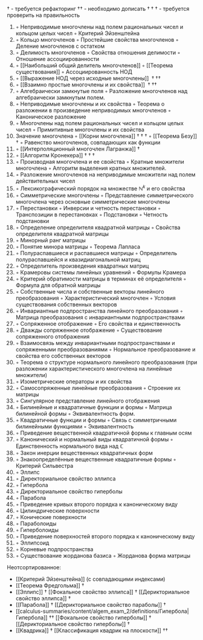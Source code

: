   $\dagger$ - требуется рефакторинг
$\dagger$$\dagger$ - необходимо дописать
$\dagger\dagger\dagger$ - требуется проверить на правильность

1. ◦ Неприводимые многочлены над полем рациональных чисел и кольцом целых чисел
   ◦ Критерий Эйзенштейна
2. ◦ Кольцо многочленов
   ◦ Простейшие свойства многочленов
   ◦ Деление многочленов с остатком
3. ◦ Делимость многочленов
   ◦ Свойства отношения делимости
   ◦ Отношение ассоциированности
4. ◦ [[Наибольший общий делитель многочленов]]
   ◦ [[Теорема существования]]
   ◦ Ассоциированность НОД
5. ◦ [[Выражение НОД через исходные многочлены]] ${} \dagger\dagger\dagger$
6. ◦ [[Взаимно простые многочлены и их свойства]] ${} \dagger\dagger\dagger$
7. ◦ Алгебраически замкнутые поля
   ◦ Разложение многочленов над алгебраически замкнутым полем.
8. ◦ Неприводимые многочлены и их свойства
   ◦ Теорема о разложении в произведение неприводимых многочленов
   ◦ Каноническое разложение
9. ◦ Многочлены над полем рациональных чисел и кольцом целых чисел
   ◦ Примитивные многочлены и их свойства
10. Значение многочлена
    ◦ [[Корни многочлена]] $\dagger\dagger\dagger$
    ◦ [[Теорема Безу]] $\dagger$
    ◦ Равенство многочленов, совпадающих как функции
11. ◦ [[Интерполяционный многочлен Лагранжа]] $\dagger$
12. ◦ [[Алгоритм Кронекера]] $\dagger\dagger\dagger$
13. ◦ Производная многочлена и ее свойства
    ◦ Кратные множители многочлена
    ◦ Алгоритм выделения кратных множителей.
14. ◦ Разложение многочленов на неприводимые множители над полем действительных чисел
15. ◦ Лексикографический порядок на множестве $\mathbb{N}^{k}$ и его свойства
16. ◦ Симметрические многочлены
    ◦ Представление симметрического многочлена через основные симметрические многочлены
17. ◦ Перестановки
    ◦ Инверсии и четность перестановки
    ◦ Транспозиции в перестановках
    ◦ Подстановки
    ◦ Четность подстановки
18. ◦ Определение определителя квадратной матрицы
    ◦ Свойства определителя квадратной матрицы
19. ◦ Минорный ранг матрицы
20. ◦ Понятие минора матрицы
    ◦ Теорема Лапласа
21. ◦ Полураспавшиеся и распавшиеся матрицы
    ◦ Определитель полураспавшейся и квазидиагональной матриц
22. ◦ Определитель произведения квадратных матриц
23. ◦ Крамеровы системы линейных уравнений
    ◦ Формулы Крамера
24. ◦ Критерий обратимости матрицы в терминах её определителя
    ◦ Формула для обратной матрицы
25. ◦ Собственные числа и собственные векторы линейного преобразования
    ◦ Характеристический многочлен
    ◦ Условия существования собственных векторов
26. ◦ Инвариантные подпространства линейного преобразования
    ◦ Матрица преобразования с инвариантными подпространствами
27. ◦ Сопряженное отображение
    ◦ Его свойства и единственность
28. ◦ Дважды сопряженное отображение
    ◦ Существование сопряженного отображения
29. ◦ Взаимосвязь между инвариантными подпространствами и сопряженными преобразованиями
    ◦ Нормальное преобразование и свойства его собственных векторов
30. ◦ Теорема о структуре нормального линейного преобразования (при разложении характеристического многочлена на линейные множители)
31. ◦ Изометрические операторы и их свойства
32. ◦ Самосопряженные линейные преобразования
    ◦ Строение их матрицы
33. ◦ Сингулярное представление линейного отображения
34. ◦ Билинейные и квадратичные функции и формы
    ◦ Матрица билинейной формы
    ◦ Эквивалентность форм.
35. ◦ Квадратичные функции и формы
    ◦ Связь с симметричными билинейными функциями
    ◦ Эквивалентность
36. ◦ Приведение вещественной квадратичной формы к главным осям
37. ◦ Канонический и нормальный виды квадратичной формы
    ◦ Единственность нормального вида над $\mathbb{C}$
38. ◦ Закон инерции вещественных квадратичных форм
39. ◦ Знакоопределённые вещественные квадратичные формы
    ◦ Критерий Сильвестра
40. ◦ Эллипс
41. ◦ Директориальное свойство эллипса
42. ◦ Гипербола
43. ◦ Директориальное свойство гиперболы
44. ◦ Парабола
45. ◦ Приведение кривых второго порядка к каноническому виду
46. ◦ Цилиндрические поверхности
47. ◦ Конические поверхности
48. ◦ Параболоиды
49. ◦ Гиперболоиды
50. ◦ Приведение поверхностей второго порядка к каноническому виду
51. ◦ Эллипсоид
52. ◦ Корневые подпространства
53. ◦ Существование жорданова базиса
    ◦ Жорданова форма матрицы

Неотсортированное:
- [[Критерий Эйзенштейна]] (с совпадающими индексами)
- [[Теорема Фредгольма]] $\dagger$ 
- [[Эллипc]] $\dagger$
   [[Фокальное свойство эллипса]] $\dagger$
   [[Дерикториальное свойство эллипса]] $\dagger$ 
- [[Парабола]] $\dagger$ 
  [[Дерикториальное свойство параболы]]  $\dagger$ 
- [[calculus-summaries/content/algem_exam_2/definitions/Гипербола|Гипербола]] $\dagger$$\dagger$ 
  [[Фокальное свойство гиперболы]]  $\dagger$ 
  [[Дерикториальное свойство гиперболы]]   $\dagger$ 
- [[Квадрика]] $\dagger$ 
  [[Классификация квадрик на плоскости]] $\dagger$$\dagger$